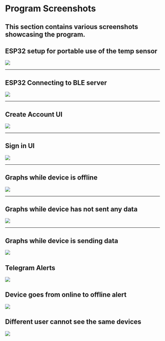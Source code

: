 # Program Screenshots

## This section contains various screenshots showcasing the program.

## ESP32 setup for portable use of the temp sensor

![](screenshots/esp32Setup.JPG)

---

## ESP32 Connecting to BLE server

![](screenshots/esp32Connecting.jpg)

---

## Create Account UI

![](screenshots/createAccount.jpg)

---

## Sign in UI

![](screenshots/signin.jpg)

---

## Graphs while device is offline

![](screenshots/offlineDevice.jpg)

---

## Graphs while device has not sent any data

![](screenshots/offlineDummy.jpg)

---

## Graphs while device is sending data

![](screenshots/frontendSending.jpg)

## Telegram Alerts

![](screenshots/alerts.jpg)

## Device goes from online to offline alert

![](screenshots/fromOnlineToOffline.jpg)

## Different user cannot see the same devices

![](screenshots/differentUser.jpg)